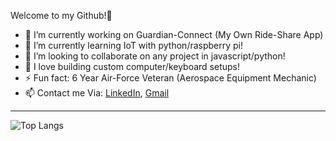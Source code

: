    Welcome to my Github!👋
   
- 🔭 I’m currently working on Guardian-Connect (My Own Ride-Share App)
- 🌱 I’m currently learning IoT with python/raspberry pi!
- 👯 I’m looking to collaborate on any project in javascript/python!
- 💬 I love building custom computer/keyboard setups!
- ⚡ Fun fact: 6 Year Air-Force Veteran (Aerospace Equipment Mechanic)
- 📫 Contact me Via: [LinkedIn](https://www.linkedin.com/in/acra-jonathan/), [Gmail](mailto:jonathanacra@gmail.com)

---
![Top Langs](https://github-readme-stats.vercel.app/api/top-langs/?username=J-Acra&layout=compact&theme=react)
